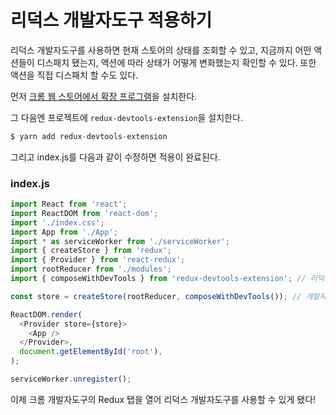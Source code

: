 # 리덕스 개발자도구 적용하기

리덕스 개발자도구를 사용하면 현재 스토어의 상태를 조회할 수 있고, 지금까지 어떤 액션들이 디스패치 됐는지, 액션에 따라 상태가 어떻게 변화했는지 확인할 수 있다. 또한 액션을 직접 디스패치 할 수도 있다. 

먼저 [크롬 웹 스토어에서 확장 프로그램](https://chrome.google.com/webstore/detail/redux-devtools/lmhkpmbekcpmknklioeibfkpmmfibljd)을 설치한다. 

그 다음엔 프로젝트에 `redux-devtools-extension`을 설치한다. 

```js
$ yarn add redux-devtools-extension
```

그리고 index.js를 다음과 같이 수정하면 적용이 완료된다.

### index.js
```js
import React from 'react';
import ReactDOM from 'react-dom';
import './index.css';
import App from './App';
import * as serviceWorker from './serviceWorker';
import { createStore } from 'redux';
import { Provider } from 'react-redux';
import rootReducer from './modules';
import { composeWithDevTools } from 'redux-devtools-extension'; // 리덕스 개발자도구

const store = createStore(rootReducer, composeWithDevTools()); // 개발자도구 활성화

ReactDOM.render(
  <Provider store={store}>
    <App />
  </Provider>,
  document.getElementById('root'),
);

serviceWorker.unregister();
```

이제 크롬 개발자도구의 Redux 탭을 열어 리덕스 개발자도구를 사용할 수 있게 됐다! 